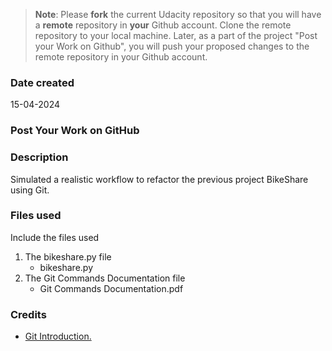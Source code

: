 >**Note**: Please **fork** the current Udacity repository so that you will have a **remote** repository in **your** Github account. Clone the remote repository to your local machine. Later, as a part of the project "Post your Work on Github", you will push your proposed changes to the remote repository in your Github account.

### Date created
15-04-2024

### Post Your Work on GitHub

### Description
Simulated a realistic workflow to refactor the previous project BikeShare using Git.

### Files used
Include the files used
1. The bikeshare.py file
    * bikeshare.py
2. The Git Commands Documentation file
    * Git Commands Documentation.pdf

### Credits
* [Git Introduction.](https://git-scm.com/docs/user-manual)